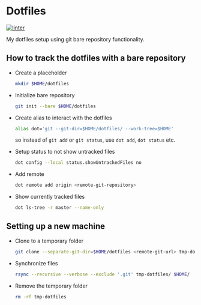 # Dotfiles
[![linter](https://github.com/beiertu-mms/dotfiles/actions/workflows/linter.yaml/badge.svg?branch=master)](https://github.com/beiertu-mms/dotfiles/actions/workflows/linter.yaml)

My dotfiles setup using git bare repository functionality.

## How to track the dotfiles with a bare repository
- Create a placeholder
  ```bash
  mkdir $HOME/dotfiles
  ```

- Initialize bare repository
  ```bash
  git init --bare $HOME/dotfiles
  ```

- Create alias to interact with the dotfiles
  ```bash
  alias dot='git --git-dir=$HOME/dotfiles/ --work-tree=$HOME'
  ```
  so instead of `git add` or `git status`, use `dot add`, `dot status` etc.

- Setup status to not show untracked files
  ```bash
  dot config --local status.showUntrackedFiles no
  ```

- Add remote
  ```bash
  dot remote add origin <remote-git-repository>
  ```

- Show currently tracked files
  ```bash
  dot ls-tree -r master --name-only
  ```

## Setting up a new machine
- Clone to a temporary folder<br>
  ```bash
  git clone --separate-git-dir=$HOME/dotfiles <remote-git-url> tmp-dotfiles
  ```

- Synchronize files<br>
  ```bash
  rsync --recursive --verbose --exclude '.git' tmp-dotfiles/ $HOME/
  ```

- Remove the temporary folder<br>
  ```bash
  rm -rf tmp-dotfiles
  ```
